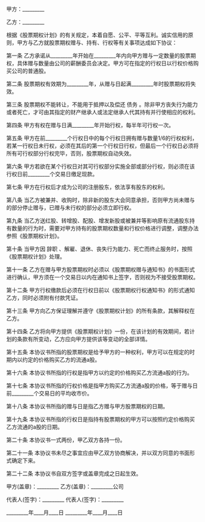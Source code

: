 
 


甲方：_________


乙方：_________


根据《股票期权计划》的有关规定，本着自愿、公平、平等互利。诚实信用的原则，甲方与乙方就股票期权赠与、持有、行权等有关事项达成如下协议：


第一条 乙方承诺从_________年开始在_________年内向甲方赠与一定数量的股票期权，具体赠与数量由公司的薪酬委员会决定。甲方可在指定的行权日以行权价格购买公司的普通股。


第二条 股票期权有效期为_________年，从赠与日起满_________年时股票期权将失效。


第三条 股票期权不能转让，不能用于抵押以及偿还
债务
。除非甲方丧失行为能力或者死亡，才可由其指定的财产继承人或法定继承人代其持有并行使相应的权利。


第四条 甲方有权在赠与日满_________年开始行权，每半年可行权一次。


第五条 甲方在前_________个行权日中的每个行权日拥有赠与数量1/6的行权权利，若某一行权日未行权，必须在其后的第一个行权日行权，但最后一个行权日必须将所有可行权部分行权完毕，否则，股票期权自动失效。


第六条 甲方若欲在某个行权日对其可行权部分实施全部或部分行权，则必须在该行权日前_________个交易日缴足现款。


第七条 甲方在行权后才成为公司的注册股东，依法享有股东的权利。


第八条 当乙方被兼并、收购时，除非新的股东大会同意承担，否则甲方尚未赠与的部分停止赠与，已赠与未行权的部分必须立即行权。


第九条 当乙方送红股、转增股、配股、增发新股或被兼并等影响原有流通股东持有数量的行为时，需要对甲方持有的股票期权数量和行权价格进行调整，调整办法参照《股票期权计划》。


第十条 当甲方因
辞职
、解雇、退休、丧失行为能力、死亡而终止服务时，按照《股票期权计划》处理。


第十一条 乙方在赠与甲方股票期权时必须以《股票期权赠与通知书》的书面形式进行确认，甲方须在一个交易日以内在通知书上签字，否则视为不接受股票期权。


第十二条 甲方行权缴款后必须在行权日前以《股票期权行权通知书》的形式通知乙方，同时必须附有付款凭证。


第十三条 甲方向乙方保证理解并遵守《股票期权计划》的所有条款，其解释权在乙方。


第十四条 乙方将向甲方提供《股票期权计划》一份，在该计划的有效期间，若计划的条款有所变动，乙方应向甲方提供该等变动的全部详情。


第十五条 本协议书所指的股票期权是给予甲方的一种权利，甲方可以在规定的时期内以约定的价格购买乙方的流通a股。


第十六条 本协议书所指的行权是指甲方以约定的价格购买乙方流通a股的行为。


第十七条 本协议书所指的行权价格是指甲方购买乙方流通a股的价格，等于赠与日前_________个交易日的平均收市价。


第十八条 本协议书所指的赠与日是指乙方赠与甲方股票期权的日期。


第十九条 本协议书所指的行权日是指持有股票期权的甲方可以按照约定价格购买乙方流通的a股的日期。


第二十条 本协议书一式两份，甲乙双方各持一份。


第二十一条 本协议书未尽之事宜应由甲乙双方协商解决，并以双方同意的书面形式确定下来。


第二十二条 本协议书自双方签字或盖章完成之日起生效。


甲方(盖章)：_________ 乙方(盖章)：_________公司


代表人(签字)：_________ 代表人(签字)：_________


_________年____月____日 _________年____月____日
 


 

 
 
 
 
 
  


  
 

  


  


  
 
 
 
 

